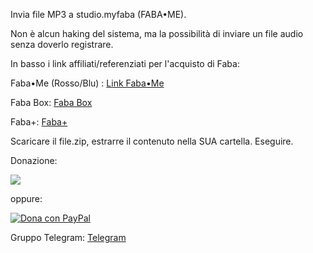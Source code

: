 Invia file MP3 a studio.myfaba (FABA•ME).

Non è alcun haking del sistema, ma la possibilità di inviare un file audio senza doverlo registrare.

In basso i link affiliati/referenziati per l'acquisto di Faba:

Faba•Me (Rosso/Blu) : [Link Faba•Me](https://amzn.to/3ReZnCJ)

Faba Box: [Faba Box](https://amzn.to/3FDOR5x)

Faba+: [Faba+](https://amzn.to/3FDOR5x)

Scaricare il file.zip, estrarre il contenuto nella SUA cartella. Eseguire.

Donazione:

<a href="https://www.buymeacoffee.com/salcolantop"><img src="https://img.buymeacoffee.com/button-api/?text=Comprami un caffè&emoji=☕&slug=salcolantop&button_colour=5F7FFF&font_colour=ffffff&font_family=Cookie&outline_colour=000000&coffee_colour=FFDD00" /></a>

oppure:

<a href="https://www.paypal.com/donate/?hosted_button_id=E7RMUVXCP6SCS" target="_blank">
    <img src="https://www.paypalobjects.com/en_US/i/btn/btn_donate_LG.gif" alt="Dona con PayPal">
</a>




Gruppo Telegram: [Telegram](https://t.me/fabaitaliaunofficial)
